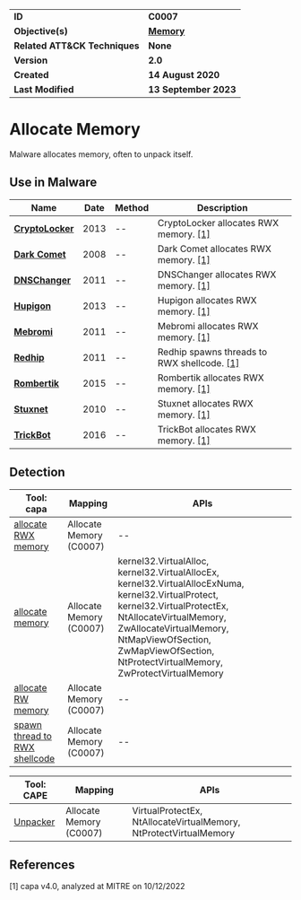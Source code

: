 <table>
<tr>
<td><b>ID</b></td>
<td><b>C0007</b></td>
</tr>
<tr>
<td><b>Objective(s)</b></td>
<td><b><a href="../memory">Memory</a></b></td>
</tr>
<tr>
<td><b>Related ATT&CK Techniques</b></td>
<td><b>None</b></td>
</tr>
<tr>
<td><b>Version</b></td>
<td><b>2.0</b></td>
</tr>
<tr>
<td><b>Created</b></td>
<td><b>14 August 2020</b></td>
</tr>
<tr>
<td><b>Last Modified</b></td>
<td><b>13 September 2023</b></td>
</tr>
</table>


# Allocate Memory

Malware allocates memory, often to unpack itself. 

## Use in Malware

|Name|Date|Method|Description|
|---|---|---|---|
|[**CryptoLocker**](../xample-malware/cryptolocker.md)|2013|--|CryptoLocker allocates RWX memory. [[1]](#1)|
|[**Dark Comet**](../xample-malware/dark-comet.md)|2008|--|Dark Comet allocates RWX memory. [[1]](#1)|
|[**DNSChanger**](../xample-malware/dnschanger.md)|2011|--|DNSChanger allocates RWX memory. [[1]](#1)|
|[**Hupigon**](../xample-malware/hupigon.md)|2013|--|Hupigon allocates RWX memory. [[1]](#1)|
|[**Mebromi**](../xample-malware/mebromi.md)|2011|--|Mebromi allocates RWX memory. [[1]](#1)|
|[**Redhip**](../xample-malware/rebhip.md)|2011|--|Redhip spawns threads to RWX shellcode. [[1]](#1)|
|[**Rombertik**](../xample-malware/rombertik.md)|2015|--|Rombertik allocates RWX memory. [[1]](#1)|
|[**Stuxnet**](../xample-malware/stuxnet.md)|2010|--|Stuxnet allocates RWX memory. [[1]](#1)|
|[**TrickBot**](../xample-malware/trickbot.md)|2016|--|TrickBot allocates RWX memory. [[1]](#1)|

## Detection

|Tool: capa|Mapping|APIs|
|---|---|---|
|[allocate RWX memory](https://github.com/mandiant/capa-rules/blob/master/host-interaction/process/inject/allocate-rwx-memory.yml)|Allocate Memory (C0007)|--|
|[allocate memory](https://github.com/mandiant/capa-rules/blob/master/lib/allocate-memory.yml)|Allocate Memory (C0007)|kernel32.VirtualAlloc, kernel32.VirtualAllocEx, kernel32.VirtualAllocExNuma, kernel32.VirtualProtect, kernel32.VirtualProtectEx, NtAllocateVirtualMemory, ZwAllocateVirtualMemory, NtMapViewOfSection, ZwMapViewOfSection, NtProtectVirtualMemory, ZwProtectVirtualMemory|
|[allocate RW memory](https://github.com/mandiant/capa-rules/blob/master/lib/allocate-rw-memory.yml)|Allocate Memory (C0007)|--|
|[spawn thread to RWX shellcode](https://github.com/mandiant/capa-rules/blob/master/load-code/shellcode/spawn-thread-to-rwx-shellcode.yml)|Allocate Memory (C0007)|--|

|Tool: CAPE|Mapping|APIs|
|---|---|---|
|[Unpacker](https://github.com/CAPESandbox/community/tree/master/modules/signatures/Unpacker.py)|Allocate Memory (C0007)|VirtualProtectEx, NtAllocateVirtualMemory, NtProtectVirtualMemory|

## References

<a name="1">[1]</a> capa v4.0, analyzed at MITRE on 10/12/2022

